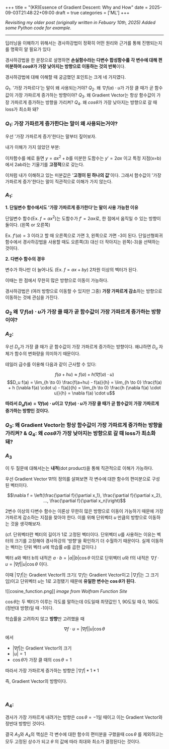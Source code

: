 +++
title = "(KR)Essence of Gradient Descent: Why and How"
date = 2025-09-03T21:48:22+09:00
draft = true
categories = ['ML']
+++

_Revisiting my older post (originally written in Febuary 10th, 2025)_
_Added some Python code for example._

---

딥러닝을 이해하기 위해서는 경사하강법이 정확히 어떤 원리와 근거를 통해 진행되는지를 명확히 알 필요가 있다

경사하강법을 한 문장으로 설명하면 **손실함수라는 다변수 합성함수를 각 변수에 대해 편미분하여 $cos \theta$가 가장 낮아지는 방향으로 이동하는 것의 반복**이다.


경사하강법에 대해 이해할 때 궁금했던 포인트는 크게 네 가지였다.

$Q_1$. '가장 가파르다'는 말이 왜 사용되는거야?
$Q_2$. 왜 $\nabla f(a) \cdot u$가 가장 클 때가 곧 함수값이 가장 가파르게 증가하는 방향이야?
$Q_3$. 왜 Gradient Vector는 항상 함수값이 가장 가파르게 증가하는 방향을 가리켜?
$Q_4$. 왜 $cos \theta$가 가장 낮아지는 방향으로 갈 때 loss가 최소화 돼?

### $Q_1$: 가장 가파르게 증가한다는 말이 왜 사용되는거야?

우선 '가장 가파르게 증가'한다는 말부터 짚어보자.

내가 이해가 가지 않았던 부분: 

이차함수를 예로 들면 $y = ax^2 +b$를 미분한 도함수는 $y' = 2ax$ 이고 특정 지점(x=b)에서 2ab라는 기울기를 **고정적**으로 갖는다. 

이처럼 내가 이해하고 있는 미분값은 '**고정이 된 하나의 값**'이다. 그래서 함수값이 '가장 가파르게 증가'한다는 말이 직관적으로 이해가 가지 않는다.

### $A_1:$

**1. 단일변수 함수에서도 '가장 가파르게 증가한다'는 말이 사용 가능한 이유**

단일변수 함수(Ex. $f=ax^2$)는 도함수가 $f' = 2ax$로, 한 점에서 움직일 수 있는 방향이 둘이다. (왼쪽 or 오른쪽) 

Ex. $f'(a) = 3$ 이라고 할 때 오른쪽으로 가면 3, 왼쪽으로 가면 -3이 된다.
단일선형회귀함수에서 경사하강법을 사용할 때도 오른쪽(3) 대신 더 작아지는 왼쪽(-3)을 선택하는 것이다.

**2. 다변수 함수의 경우**

변수가 하나만 더 늘어나도 (Ex. $f= ax + by$) 2차원 이상의 벡터가 된다. 

이때는 한 점에서 무한히 많은 방향으로 이동이 가능하다.

경사하강법은 (여러 방향으로 이동할 수 있지만 그중) **가장 가파르게 감소**하는 방향으로 이동하는 것에 관심을 가진다.

### $Q_2$ 왜 $\nabla f(a) \cdot u$가 가장 클 때가 곧 함수값이 가장 가파르게 증가하는 방향이야?

### $A_2$:

우선 $D_u$가 가장 클 때가 곧 함수값이 가장 가파르게 증가하는 방향이다.
왜냐하면 $D_u$ 자체가 함수의 변화량을 의미하기 때문이다.


테일러 급수를 이용해 다음과 같이 근사할 수 있다:

$$f(a+hu) \approx f(a) + h (\nabla f(a) \cdot u)$$
$$D_u f(a) = \lim_{h \to 0} \frac{f(a+hu) - f(a)}{h} = \lim_{h \to 0} \frac{f(a) + h (\nabla f(a) \cdot u) - f(a)}{h} = \lim_{h \to 0} \frac{h (\nabla f(a) \cdot u)}{h} = \nabla f(a) \cdot u$$


**따라서 $D_u f(a) = \nabla f(a) \cdot u$이고 $\nabla f(a) \cdot u$가 가장 클 때가 곧 함수값이 가장 가파르게 증가하는 방향인 것이다.**

### $Q_3$: 왜 Gradient Vector는 항상 함수값이 가장 가파르게 증가하는 방향을 가리켜? & $Q_4$: 왜 $cos \theta$가 가장 낮아지는 방향으로 갈 때 loss가 최소화 돼?

### $A_3$

이 두 질문에 대해서는는 **내적**(dot product)을 통해 직관적으로 이해가 가능하다.

우선 Gradient Vector ∇𝑓의 정의를 살펴보면 각 변수에 대한 함수의 편미분으로 구성된 벡터이다.

$$\nabla f = \left(\frac{\partial f}{\partial x_1}, \frac{\partial f}{\partial x_2}, ..., \frac{\partial f}{\partial x_n}\right)$$

2변수 이상의 다변수 함수는 이론상 무한히 많은 방향으로 이동이 가능하기 때문에 가장 가파르게 감소하는 지점을 찾아야 한다. 이를 위해 단위벡터 $u$ 만큼의 방향으로 이동하는 것을 생각해보자.

(cf. 단위벡터란 벡터의 길이가 $1$로 고정된 벡터이다. 단위벡터 $u$를 사용하는 이유는 벡터의 크기를 고정해야 경사하강의 '방향'을 확인하기 더 수월하기 때문이다. 실제 이동하는 벡터는 단위 벡터 $u$에 학습률 $\alpha$를 곱한 값이다.)

벡터 a와 벡터 b의 내적은 $a \cdot b = |a||b| \cos \theta$ 이므로 단위벡터 $u$와 f의 내적은 $\nabla f \cdot u = |\nabla f||u| \cos \theta$ 이다.

이때 $|\nabla f|$는 Gradient Vector의 크기( $∇f$는 Gradient Vector이고 $|\nabla f|$는 그 크기임)이고 단위벡터 $u$는 1로 고정됐기 때문에 **유일한 변수는 $\cos \theta$가 된다.**

![[cosine_function.png]]
_image from Wolfram Function Site_

$\cos \theta$는 두 벡터가 이루는 각도를 말하는데 0도일때 최댓값인 1, 90도일 때 0, 180도(정반대 방향)일 때 -1이다.

학습률을 고려하지 않고 **방향**만 고려했을 때

$$\nabla f \cdot u = |\nabla f||u| \cos \theta$$
에서 
- $|\nabla f|$는 Gradient Vector의 크기
- $|u| = 1$
- $\cos \theta$가 가장 클 때의 $\cos \theta = 1$

따라서 가장 가파르게 증가하는 방향은 $|\nabla f| * 1 * 1$

즉, Gradient Vector의 방향이다.

<br>


### $A_4$:

경사가 가장 가파르게 내려가는 방향은 $\cos \theta = -1$일 때이고 이는 Gradient Vector와 정반대 방향인 것이다.

결국 $A_3$와 $A_4$의 핵심은 각 변수에 대한 함수의 편미분을 구했을때 $\cos \theta$ 를 제외하고는 모두 고정된 상수가 되고 $\theta$ 의 값에 따라 최대와 최소가 결정된다는 것이다.